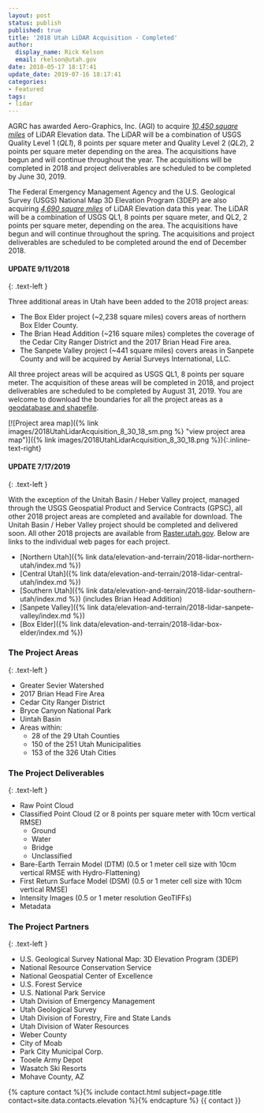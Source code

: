 ```yaml
---
layout: post
status: publish
published: true
title: '2018 Utah LiDAR Acquisition - Completed'
author:
  display_name: Rick Kelson
  email: rkelson@utah.gov
date: 2018-05-17 18:17:41
update_date: 2019-07-16 18:17:41
categories:
- Featured
tags:
- lidar
---
```


AGRC has awarded Aero-Graphics, Inc. (AGI) to acquire [*10,450 square miles*](http://utah.maps.arcgis.com/home/webmap/viewer.html?webmap=579b517bd8d040969fc3418328c31f31 "view project areas in ArcGIS Online") of LiDAR Elevation data. The LiDAR will be a combination of USGS Quality Level 1 (_QL1_), 8 points per square meter and Quality Level 2 (_QL2_), 2 points per square meter depending on the area. The acquisitions have begun and will continue throughout the year. The acquisitions will be completed in 2018 and project deliverables are scheduled to be completed by June 30, 2019.

The Federal Emergency Management Agency and the U.S. Geological Survey (USGS) National Map 3D Elevation Program (3DEP) are also acquiring [*4,690 square miles*](http://utah.maps.arcgis.com/home/webmap/viewer.html?webmap=579b517bd8d040969fc3418328c31f31 "view project areas in ArcGIS Online") of LiDAR Elevation data this year. The LiDAR will be a combination of USGS QL1, 8 points per square meter, and QL2, 2 points per square meter, depending on the area. The acquisitions have begun and will continue throughout the spring. The acquisitions and project deliverables are scheduled to be completed around the end of December 2018.

#### UPDATE 9/11/2018
{: .text-left }

Three additional areas in Utah have been added to the 2018 project areas:

- The Box Elder project (~2,238 square miles) covers areas of northern Box Elder County.
- The Brian Head Addition (~216 square miles) completes the coverage of the Cedar City Ranger District and the 2017 Brian Head Fire area.
- The Sanpete Valley project (~441 square miles) covers areas in Sanpete County and will be acquired by Aerial Surveys International, LLC.

All three project areas will be acquired as USGS QL1, 8 points per square meter. The acquisition of these areas will be completed in 2018, and project deliverables are scheduled to be completed by August 31, 2019. You are welcome to download the boundaries for all the project areas as a [geodatabase and shapefile](https://drive.google.com/a/utah.gov/uc?id=1BkO7aWhFARM-U--KGi4Wn3diNIx7kban&export=download).

[![Project area map]({% link images/2018UtahLidarAcquisition_8_30_18_sm.png %} "view project area map")]({% link images/2018UtahLidarAcquisition_8_30_18.png %}){:.inline-text-right}

#### UPDATE 7/17/2019
{: .text-left }

With the exception of the Unitah Basin / Heber Valley project, managed through the USGS Geospatial Product and Service Contracts (GPSC), all other 2018 project areas are completed and available for download. The Unitah Basin / Heber Valley project should be completed and delivered soon. All other 2018 projects are available from [Raster.utah.gov](https://raster.utah.gov/). Below are links to the individual web pages for each project.

- [Northern Utah]({% link data/elevation-and-terrain/2018-lidar-northern-utah/index.md %})
- [Central Utah]({% link data/elevation-and-terrain/2018-lidar-central-utah/index.md %})
- [Southern Utah]({% link data/elevation-and-terrain/2018-lidar-southern-utah/index.md %}) (includes Brian Head Addition)
- [Sanpete Valley]({% link data/elevation-and-terrain/2018-lidar-sanpete-valley/index.md %})
- [Box Elder]({% link data/elevation-and-terrain/2018-lidar-box-elder/index.md %})

### The Project Areas
{: .text-left }

- Greater Sevier Watershed
- 2017 Brian Head Fire Area
- Cedar City Ranger District
- Bryce Canyon National Park
- Uintah Basin
- Areas within:
  - 28 of the 29 Utah Counties
  - 150 of the 251 Utah Municipalities
  - 153 of the 326 Utah Cities

### The Project Deliverables
{: .text-left }

- Raw Point Cloud
- Classified Point Cloud (2 or 8 points per square meter with 10cm vertical RMSE)
  - Ground
  - Water
  - Bridge
  - Unclassified
- Bare-Earth Terrain Model (DTM) (0.5 or 1 meter cell size with 10cm vertical RMSE with Hydro-Flattening)
- First Return Surface Model (DSM) (0.5 or 1 meter cell size with 10cm vertical RMSE)
- Intensity Images (0.5 or 1 meter resolution GeoTIFFs)
- Metadata

### The Project Partners
{: .text-left }

- U.S. Geological Survey National Map: 3D Elevation Program (3DEP)
- National Resource Conservation Service
- National Geospatial Center of Excellence
- U.S. Forest Service
- U.S. National Park Service
- Utah Division of Emergency Management
- Utah Geological Survey
- Utah Division of Forestry, Fire and State Lands
- Utah Division of Water Resources
- Weber County
- City of Moab
- Park City Municipal Corp.
- Tooele Army Depot
- Wasatch Ski Resorts
- Mohave County, AZ

{% capture contact %}{% include contact.html subject=page.title contact=site.data.contacts.elevation %}{% endcapture %}
{{ contact }}
